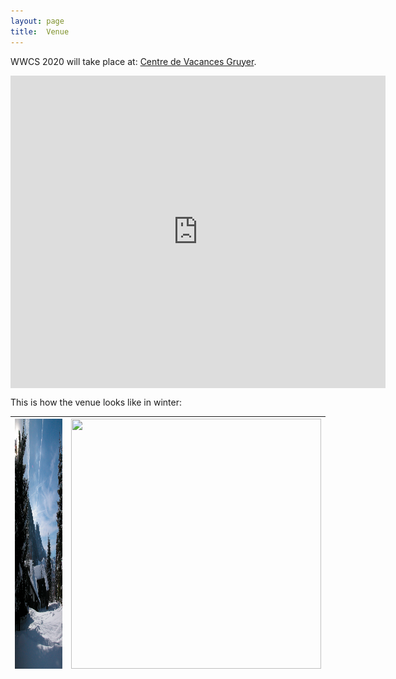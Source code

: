 ```yaml
---
layout: page
title:  Venue
---
```


WWCS 2020 will take place at: [Centre de Vacances Gruyer](http://www.centre-vacances-gruyere.ch/).

<!-- Add a description of the venue -->

<div class="mapouter"><div class="gmap_canvas"><iframe width="600" height="500" id="gmap_canvas" src="https://maps.google.com/maps?q=Centre%20de%20Vacances%20Viva%20Gruy%C3%A8re&t=&z=13&ie=UTF8&iwloc=&output=embed" frameborder="0" scrolling="no" marginheight="0" marginwidth="0"></iframe><a href="https://www.emojilib.com"></a></div><style>.mapouter{position:relative;text-align:right;height:500px;width:600px;}.gmap_canvas {overflow:hidden;background:none!important;height:500px;width:600px;}</style></div>

<!--  I used this website https://www.embedgooglemap.net/) -->

This is how the venue looks like in winter:

<img src="/assets/image/chalet1.jpg" width = "400" height = "400" /> |  <img src="/assets/image/chalet2.jpg" width = "400" height = "400" /> 
:-------------------------:|:-------------------------:
